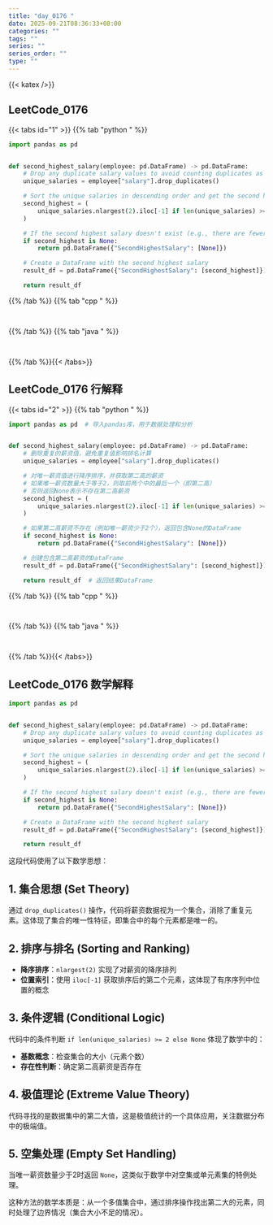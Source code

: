 ```yaml
---
title: "day_0176 "
date: 2025-09-21T08:36:33+08:00
categories: ""
tags: ""
series: ""
series_order: ""
type: ""
---
```


{{< katex />}}


## LeetCode_0176 

{{< tabs id="1" >}}
{{% tab "python " %}}

```python 
import pandas as pd


def second_highest_salary(employee: pd.DataFrame) -> pd.DataFrame:
    # Drop any duplicate salary values to avoid counting duplicates as separate salary ranks
    unique_salaries = employee["salary"].drop_duplicates()

    # Sort the unique salaries in descending order and get the second highest salary
    second_highest = (
        unique_salaries.nlargest(2).iloc[-1] if len(unique_salaries) >= 2 else None
    )

    # If the second highest salary doesn't exist (e.g., there are fewer than two unique salaries), return None
    if second_highest is None:
        return pd.DataFrame({"SecondHighestSalary": [None]})

    # Create a DataFrame with the second highest salary
    result_df = pd.DataFrame({"SecondHighestSalary": [second_highest]})

    return result_df 
```

{{% /tab %}}
{{% tab "cpp " %}}

```cpp 
 
```

{{% /tab %}}
{{% tab "java " %}}

```java 
 
```

{{% /tab %}}{{< /tabs>}}

## LeetCode_0176  行解释

{{< tabs id="2" >}}
{{% tab "python " %}}

```python
import pandas as pd  # 导入pandas库，用于数据处理和分析


def second_highest_salary(employee: pd.DataFrame) -> pd.DataFrame:
    # 删除重复的薪资值，避免重复值影响排名计算
    unique_salaries = employee["salary"].drop_duplicates()

    # 对唯一薪资值进行降序排序，并获取第二高的薪资
    # 如果唯一薪资数量大于等于2，则取前两个中的最后一个（即第二高）
    # 否则返回None表示不存在第二高薪资
    second_highest = (
        unique_salaries.nlargest(2).iloc[-1] if len(unique_salaries) >= 2 else None
    )

    # 如果第二高薪资不存在（例如唯一薪资少于2个），返回包含None的DataFrame
    if second_highest is None:
        return pd.DataFrame({"SecondHighestSalary": [None]})

    # 创建包含第二高薪资的DataFrame
    result_df = pd.DataFrame({"SecondHighestSalary": [second_highest]})

    return result_df  # 返回结果DataFrame
```

{{% /tab %}}
{{% tab "cpp " %}}

```cpp 
 
```

{{% /tab %}}
{{% tab "java " %}}

```java 
 
```

{{% /tab %}}{{< /tabs>}}

## LeetCode_0176  数学解释

```python 
import pandas as pd


def second_highest_salary(employee: pd.DataFrame) -> pd.DataFrame:
    # Drop any duplicate salary values to avoid counting duplicates as separate salary ranks
    unique_salaries = employee["salary"].drop_duplicates()

    # Sort the unique salaries in descending order and get the second highest salary
    second_highest = (
        unique_salaries.nlargest(2).iloc[-1] if len(unique_salaries) >= 2 else None
    )

    # If the second highest salary doesn't exist (e.g., there are fewer than two unique salaries), return None
    if second_highest is None:
        return pd.DataFrame({"SecondHighestSalary": [None]})

    # Create a DataFrame with the second highest salary
    result_df = pd.DataFrame({"SecondHighestSalary": [second_highest]})

    return result_df 
```


这段代码使用了以下数学思想：

## 1. 集合思想 (Set Theory)
通过 `drop_duplicates()` 操作，代码将薪资数据视为一个集合，消除了重复元素。这体现了集合的唯一性特征，即集合中的每个元素都是唯一的。

## 2. 排序与排名 (Sorting and Ranking)
- **降序排序**：`nlargest(2)` 实现了对薪资的降序排列
- **位置索引**：使用 `iloc[-1]` 获取排序后的第二个元素，这体现了有序序列中位置的概念

## 3. 条件逻辑 (Conditional Logic)
代码中的条件判断 `if len(unique_salaries) >= 2 else None` 体现了数学中的：
- **基数概念**：检查集合的大小（元素个数）
- **存在性判断**：确定第二高薪资是否存在

## 4. 极值理论 (Extreme Value Theory)
代码寻找的是数据集中的第二大值，这是极值统计的一个具体应用，关注数据分布中的极端值。

## 5. 空集处理 (Empty Set Handling)
当唯一薪资数量少于2时返回 `None`，这类似于数学中对空集或单元素集的特例处理。

这种方法的数学本质是：从一个多值集合中，通过排序操作找出第二大的元素，同时处理了边界情况（集合大小不足的情况）。

